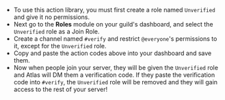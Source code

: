 * To use this action library, you must first create a role named `Unverified` and give it no permissions.
* Next go to the **Roles** module on your guild's dashboard, and select the `Unverified` role as a Join Role.
* Create a channel named `#verify` and restrict `@everyone`'s permissions to it, except for the `Unverified` role.
* Copy and paste the action codes above into your dashboard and save them.
* Now when people join your server, they will be given the `Unverified` role and Atlas will DM them a verification code. If they paste the verification code into `#verify`, the `Unverified` role will be removed and they will gain access to the rest of your server!
